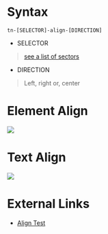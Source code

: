 # Syntax
`tn-[SELECTOR]-align-[DIRECTION]`
* SELECTOR
>
> [see a list of sectors](selectors)

* DIRECTION
>
> Left, right or, center

# Element Align
![](https://github.com/tumblenet/tumblenet-css/raw/master/_wiki/img/element%20align.PNG)

# Text Align
![](https://github.com/tumblenet/tumblenet-css/raw/master/_wiki/img/text-align.PNG)

# External Links
* [Align Test](https://tumblenet.github.io/tumblenet-css/align-test/)